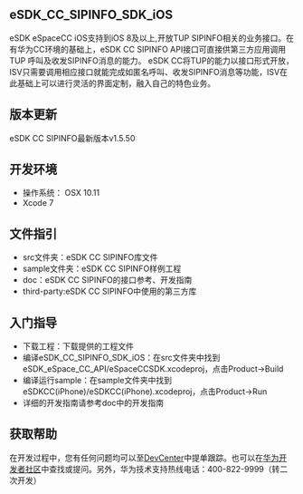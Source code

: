 ## eSDK\_CC\_SIPINFO\_SDK\_iOS  ##
eSDK eSpaceCC iOS支持到iOS 8及以上,开放TUP SIPINFO相关的业务接口。在有华为CC环境的基础上，eSDK CC SIPINFO API接口可直接供第三方应用调用TUP 呼叫及收发SIPINFO消息的能力。 eSDK CC将TUP的能力以接口形式开放，ISV只需要调用相应接口就能完成如匿名呼叫、收发SIPINFO消息等功能，ISV在此基础上可以进行灵活的界面定制，融入自己的特色业务。

## 版本更新 ##
eSDK CC SIPINFO最新版本v1.5.50

## 开发环境 ##

- 操作系统： OSX 10.11 
- Xcode 7

## 文件指引 ##

- src文件夹：eSDK CC SIPINFO库文件
- sample文件夹：eSDK CC SIPINFO样例工程
- doc：eSDK CC SIPINFO的接口参考、开发指南
- third-party:eSDK CC SIPINFO中使用的第三方库


## 入门指导 ##
- 下载工程：下载提供的工程文件
- 编译eSDK\_CC\_SIPINFO\_SDK\_iOS：在src文件夹中找到eSDK_eSpace_CC_API/eSpaceCCSDK.xcodeproj，点击Product->Build
- 编译运行sample：在sample文件夹中找到eSDKCC(iPhone)/eSDKCC(iPhone).xcodeproj，点击Product->Run
- 详细的开发指南请参考doc中的开发指南

## 获取帮助 ##

在开发过程中，您有任何问题均可以至[DevCenter](https://devcenter.huawei.com)中提单跟踪。也可以在[华为开发者社区](http://bbs.csdn.net/forums/hwucdeveloper)中查找或提问。另外，华为技术支持热线电话：400-822-9999（转二次开发）